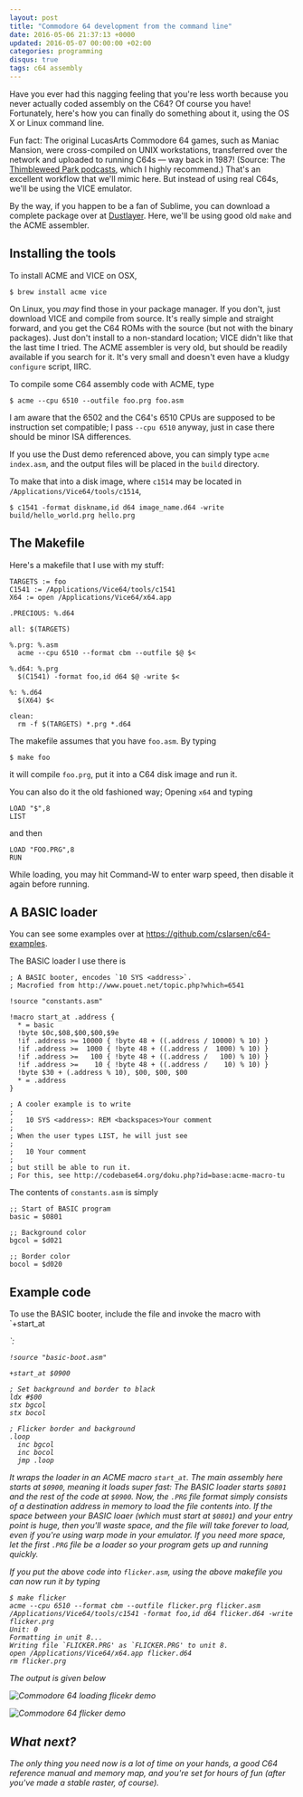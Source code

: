 ```yaml
---
layout: post
title: "Commodore 64 development from the command line"
date: 2016-05-06 21:37:13 +0000
updated: 2016-05-07 00:00:00 +02:00
categories: programming
disqus: true
tags: c64 assembly
---
```


<p class="lead">
Have you ever had this nagging feeling that you're less worth because you never
actually coded assembly on the C64? Of course you have! Fortunately, here's how
you can finally do something about it, using the OS X or Linux command line.
</p>

Fun fact: The original LucasArts Commodore 64 games, such as Maniac Mansion,
were cross-compiled on UNIX workstations, transferred over the network and
uploaded to running C64s — way back in 1987! (Source: The <a
href="https://blog.thimbleweedpark.com">Thimbleweed Park podcasts</a>, which I
highly recommend.) That's an excellent workflow that we'll mimic here. But
instead of using real C64s, we'll be using the VICE emulator.

By the way, if you happen to be a fan of Sublime, you can download a complete
package over at <a
href="http://dustlayer.com/c64-coding-tutorials/2013/2/10/dust-c64-command-line-tool">Dustlayer</a>.
Here, we'll be using good old `make` and the ACME assembler.

Installing the tools
--------------------

To install ACME and VICE on OSX,

    $ brew install acme vice

On Linux, you *may* find those in your package manager. If you don't, just
download VICE and compile from source. It's really simple and straight forward,
and you get the C64 ROMs with the source (but not with the binary packages).
Just don't install to a non-standard location; VICE didn't like that the last
time I tried. The ACME assembler is very old, but should be readily available
if you search for it. It's very small and doesn't even have a kludgy
`configure` script, IIRC.

To compile some C64 assembly code with ACME, type

    $ acme --cpu 6510 --outfile foo.prg foo.asm

I am aware that the 6502 and the C64's 6510 CPUs are supposed to be instruction
set compatible; I pass `--cpu 6510` anyway, just in case there should be minor
ISA differences.

If you use the Dust demo referenced above, you can simply type `acme
index.asm`, and the output files will be placed in the `build` directory.

To make that into a disk image, where `c1514` may be located in
`/Applications/Vice64/tools/c1514`,

    $ c1541 -format diskname,id d64 image_name.d64 -write build/hello_world.prg hello.prg

The Makefile
------------

Here's a makefile that I use with my stuff:

    TARGETS := foo
    C1541 := /Applications/Vice64/tools/c1541
    X64 := open /Applications/Vice64/x64.app

    .PRECIOUS: %.d64

    all: $(TARGETS)

    %.prg: %.asm
      acme --cpu 6510 --format cbm --outfile $@ $<

    %.d64: %.prg
      $(C1541) -format foo,id d64 $@ -write $<

    %: %.d64
      $(X64) $<

    clean:
      rm -f $(TARGETS) *.prg *.d64

The makefile assumes that you have `foo.asm`. By typing

    $ make foo

it will compile `foo.prg`, put it into a C64 disk image and run it.

You can also do it the old fashioned way; Opening `x64` and typing

    LOAD "$",8
    LIST

and then

    LOAD "FOO.PRG",8
    RUN

While loading, you may hit Command-W to enter warp speed, then disable it again
before running.

A BASIC loader
--------------

You can see some examples over at <a href="https://github.com/cslarsen/c64-examples">https://github.com/cslarsen/c64-examples</a>.

The BASIC loader I use there is

    ; A BASIC booter, encodes `10 SYS <address>`.
    ; Macrofied from http://www.pouet.net/topic.php?which=6541

    !source "constants.asm"

    !macro start_at .address {
      * = basic
      !byte $0c,$08,$00,$00,$9e
      !if .address >= 10000 { !byte 48 + ((.address / 10000) % 10) }
      !if .address >=  1000 { !byte 48 + ((.address /  1000) % 10) }
      !if .address >=   100 { !byte 48 + ((.address /   100) % 10) }
      !if .address >=    10 { !byte 48 + ((.address /    10) % 10) }
      !byte $30 + (.address % 10), $00, $00, $00
      * = .address
    }

    ; A cooler example is to write
    ;
    ;   10 SYS <address>: REM <backspaces>Your comment
    ;
    ; When the user types LIST, he will just see
    ;
    ;   10 Your comment
    ;
    ; but still be able to run it.
    ; For this, see http://codebase64.org/doku.php?id=base:acme-macro-tu

The contents of `constants.asm` is simply

    ;; Start of BASIC program
    basic = $0801

    ;; Background color
    bgcol = $d021

    ;; Border color
    bocol = $d020

Example code
------------

To use the BASIC booter, include the file and invoke the macro with `+start_at
<address>`:

    !source "basic-boot.asm"

    +start_at $0900

    ; Set background and border to black
    ldx #$00
    stx bgcol
    stx bocol

    ; Flicker border and background
    .loop
      inc bgcol
      inc bocol
      jmp .loop

It wraps the loader in an ACME macro `start_at`. The main assembly here starts
at `$0900`, meaning it loads super fast: The BASIC loader starts `$0801` and
the rest of the code at `$0900`. Now, the `.PRG` file format simply consists of
a destination address in memory to load the file contents into. If the space
between your BASIC loaer (which *must* start at `$0801`) and your entry point
is huge, then you'll waste space, and the file will take forever to load, even
if you're using warp mode in your emulator. If you need more space, let the
first `.PRG` file be a loader so your program gets up and running quickly.

If you put the above code into `flicker.asm`, using the above makefile you can
now run it by typing

    $ make flicker
    acme --cpu 6510 --format cbm --outfile flicker.prg flicker.asm
    /Applications/Vice64/tools/c1541 -format foo,id d64 flicker.d64 -write flicker.prg
    Unit: 0
    Formatting in unit 8...
    Writing file `FLICKER.PRG' as `FLICKER.PRG' to unit 8.
    open /Applications/Vice64/x64.app flicker.d64
    rm flicker.prg

The output is given below

![Commodore 64 loading flicekr demo](/gfx/post/c64-loading.png)

![Commodore 64 flicker demo](/gfx/post/c64-flicker.png)

What next?
----------

The only thing you need now is a lot of time on your hands, a good C64
reference manual and memory map, and you're set for hours of fun (*after*
you've made a stable raster, of course).
